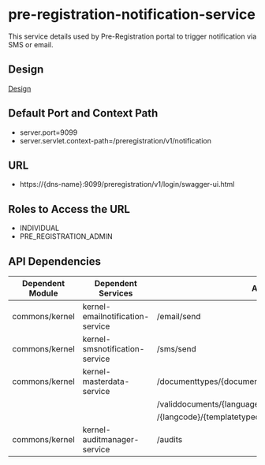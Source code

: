 # pre-registration-notification-service

This service details used by Pre-Registration portal to trigger notification via SMS or email.

 

## Design

[Design](https://github.com/mosip/pre-registration/blob/master/design/pre-registration/pre-registration-notification-service.md)

 

## Default Port and Context Path

  * server.port=9099
  * server.servlet.context-path=/preregistration/v1/notification



## URL

* https://{dns-name}:9099/preregistration/v1/login/swagger-ui.html 


## Roles to Access the URL

* INDIVIDUAL
* PRE_REGISTRATION_ADMIN



## API Dependencies
	
|Dependent Module |  Dependent Services  | API |
| ------------- | ------------- | ------------- |
| commons/kernel | kernel-emailnotification-service | /email/send |
| commons/kernel | kernel-smsnotification-service | /sms/send |
| commons/kernel  | kernel-masterdata-service  | /documenttypes/{documentcategorycode}/{langcode}|
|  |   | /validdocuments/{languagecode} |
|  |   |  /{langcode}/{templatetypecode} |
| commons/kernel | kernel-auditmanager-service | /audits |

